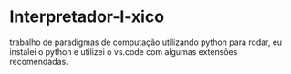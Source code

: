 # Interpretador-l-xico
trabalho de paradigmas de computação utilizando python
para rodar, eu instalei o python e utilizei o vs.code com algumas extensões recomendadas.
